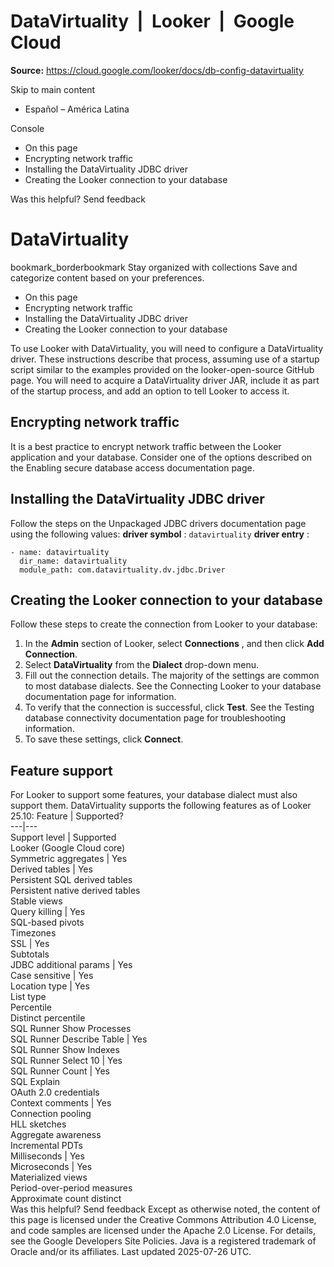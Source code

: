 # DataVirtuality  |  Looker  |  Google Cloud

**Source:** https://cloud.google.com/looker/docs/db-config-datavirtuality

Skip to main content 
  * Español – América Latina

Console 


  * On this page
  * Encrypting network traffic
  * Installing the DataVirtuality JDBC driver
  * Creating the Looker connection to your database




Was this helpful?
Send feedback 
#  DataVirtuality
bookmark_borderbookmark Stay organized with collections  Save and categorize content based on your preferences.
  * On this page
  * Encrypting network traffic
  * Installing the DataVirtuality JDBC driver
  * Creating the Looker connection to your database


To use Looker with DataVirtuality, you will need to configure a DataVirtuality driver. These instructions describe that process, assuming use of a startup script similar to the examples provided on the looker-open-source GitHub page.
You will need to acquire a DataVirtuality driver JAR, include it as part of the startup process, and add an option to tell Looker to access it.
## Encrypting network traffic
It is a best practice to encrypt network traffic between the Looker application and your database. Consider one of the options described on the Enabling secure database access documentation page.
## Installing the DataVirtuality JDBC driver
Follow the steps on the Unpackaged JDBC drivers documentation page using the following values:
**driver symbol** : `datavirtuality`
**driver entry** :
```
- name: datavirtuality
  dir_name: datavirtuality
  module_path: com.datavirtuality.dv.jdbc.Driver

```

## Creating the Looker connection to your database
Follow these steps to create the connection from Looker to your database:
  1. In the **Admin** section of Looker, select **Connections** , and then click **Add Connection**.
  2. Select **DataVirtuality** from the **Dialect** drop-down menu.
  3. Fill out the connection details. The majority of the settings are common to most database dialects. See the Connecting Looker to your database documentation page for information.
  4. To verify that the connection is successful, click **Test**. See the Testing database connectivity documentation page for troubleshooting information.
  5. To save these settings, click **Connect**.


## Feature support
For Looker to support some features, your database dialect must also support them.
DataVirtuality supports the following features as of Looker 25.10:
Feature | Supported?  
---|---  
Support level | Supported  
Looker (Google Cloud core)  
Symmetric aggregates | Yes  
Derived tables | Yes  
Persistent SQL derived tables  
Persistent native derived tables  
Stable views  
Query killing | Yes  
SQL-based pivots  
Timezones  
SSL | Yes  
Subtotals  
JDBC additional params | Yes  
Case sensitive | Yes  
Location type | Yes  
List type  
Percentile  
Distinct percentile  
SQL Runner Show Processes  
SQL Runner Describe Table | Yes  
SQL Runner Show Indexes  
SQL Runner Select 10 | Yes  
SQL Runner Count | Yes  
SQL Explain  
OAuth 2.0 credentials  
Context comments | Yes  
Connection pooling  
HLL sketches  
Aggregate awareness  
Incremental PDTs  
Milliseconds | Yes  
Microseconds | Yes  
Materialized views  
Period-over-period measures  
Approximate count distinct  
Was this helpful?
Send feedback 
Except as otherwise noted, the content of this page is licensed under the Creative Commons Attribution 4.0 License, and code samples are licensed under the Apache 2.0 License. For details, see the Google Developers Site Policies. Java is a registered trademark of Oracle and/or its affiliates.
Last updated 2025-07-26 UTC.


